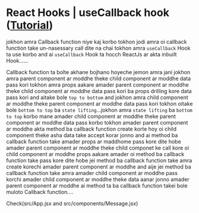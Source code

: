 # React Hooks | useCallback hook ([Tutorial](https://www.youtube.com/watch?v=t9qUJ0SRQuE&list=PLgH5QX0i9K3rGtitufynBKMy5gAFpa1y8&index=72))


jokhon amra Callback function niye kaj korbo tokhon jodi amra oi callback function take un-nasessary call dite na chai tokhon amra ```useCallback``` Hook ta use korbo and ai ```useCallback``` Hook ta hocch ReactJs ar akta inbuilt Hook......

Callback function ta bolte akhane bojhano hoyeche jemon amra jani jokhon amra parent component ar moddhe theke child component ar moddhe data pass kori tokhon amra props aakare amader parent component ar moddhe theke child component ar moddhe data pass kori ba props drilling kore data pass kori and aitake bole ```top to bottom``` and jokhon amra child component ar moddhe theke parent component ar moddhe data pass kori tokhon oitake bole ```bottom to top``` ba ```state lifting```...jokhon amra ```state lifting``` ba ```bottom to top``` korbo mane amader child component ar moddhe theke parent component ar moddhe data pass korbo tokhon amader parent component ar moddhe akta method ba callback function create korte hoy oi child component theke asha data take accept korar jonno and ai method ba callback function take amader props ar maddhome pass kore dite hobe amader parent component ar moddhe theke child componet ke call kore oi child component ar moddhe props aakare amader oi method ba callback function take pass kore dite hobe jei method ba callback function take amra create korechi amader parent component ar moddhe and aije jei method ba callback function take amra amader child component ar moddhe pass korchi  amader child component ar moddhe theke data aanar jonno amader parent component ar moddhe ai method ta ba callback function takei bole muloto Callback function....  


Check(src/App.jsx and src/components/Message.jsx) 